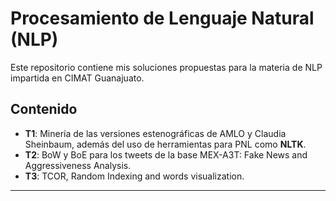 # Procesamiento de Lenguaje Natural (NLP)

Este repositorio contiene mis soluciones propuestas para la materia de NLP impartida en CIMAT Guanajuato.

## Contenido
- **T1**: Minería de las versiones estenográficas de AMLO y Claudia Sheinbaum, además del uso de herramientas para PNL como **NLTK**.
- **T2**: BoW y BoE para los tweets de la base MEX-A3T: Fake News and Aggressiveness Analysis.
- **T3**: TCOR, Random Indexing and words visualization.


---
